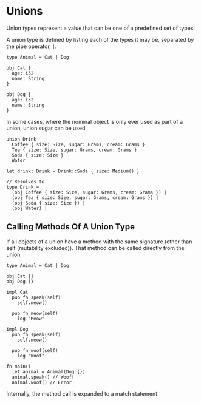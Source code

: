 # Unions

Union types represent a value that can be one of a predefined set of types.

A union type is defined by listing each of the types it may be, separated by the
pipe operator, `|`.

```void
type Animal = Cat | Dog

obj Cat {
  age: i32
  name: String
}

obj Dog {
  age: i32
  name: String
}
```

In some cases, where the nominal object is only ever used as part of a union,
union sugar can be used

```void
union Drink
  Coffee { size: Size, sugar: Grams, cream: Grams }
  Tea { size: Size, sugar: Grams, cream: Grams }
  Soda { size: Size }
  Water

let drink: Drink = Drink::Soda { size: Medium() }

// Resolves to:
type Drink =
  (obj Coffee { size: Size, sugar: Grams, cream: Grams }) |
  (obj Tea { size: Size, sugar: Grams, cream: Grams }) |
  (obj Soda { size: Size }) |
  (obj Water) |
```

## Calling Methods Of A Union Type

If all objects of a union have a method with the same signature
(other than self (mutability excluded)). That method can be called
directly from the union

```void
type Animal = Cat | Dog

obj Cat {}
obj Dog {}

impl Cat
  pub fn speak(self)
    self.meow()

  pub fn meow(self)
    log "Meow"

impl Dog
  pub fn speak(self)
    self.meow()

  pub fn woof(self)
    log "Woof"

fn main()
  let animal = Animal(Dog {})
  animal.speak() // Woof!
  animal.woof() // Error
```

Internally, the method call is expanded to a match statement.
